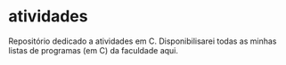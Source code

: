 # atividades
 Repositório dedicado a atividades em C. Disponibilisarei todas as minhas listas de programas (em C) da faculdade aqui.